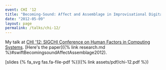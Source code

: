 ```yaml
---
event: CHI '12
title: "Becoming-Sound: Affect and Assemblage in Improvisational Digital Music Making"
date: "2012-05-09"
layout: page
permalink: /talks/chi-12/
---
```


My talk at [CHI '12: SIGCHI Conference on Human Factors in Computing
Systems](http://chi2012.acm.org). [Here's the paper]({% link
research.md %}#swiftBecomingsoundAffectAssemblage2012).

[slides {% fa_svg fas.fa-file-pdf %}]({% link assets/pdf/chi-12.pdf %})
